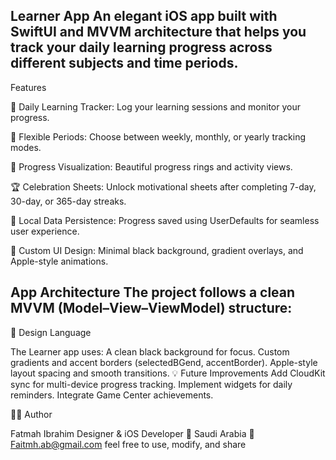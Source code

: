 Learner App
An elegant iOS app built with SwiftUI and MVVM architecture that helps you track your daily learning progress across different subjects and time periods.
-----

Features

🧠 Daily Learning Tracker: Log your learning sessions and monitor your progress.

📅 Flexible Periods: Choose between weekly, monthly, or yearly tracking modes.

🎯 Progress Visualization: Beautiful progress rings and activity views.

🏆 Celebration Sheets: Unlock motivational sheets after completing 7-day, 30-day, or 365-day streaks.

💾 Local Data Persistence: Progress saved using UserDefaults for seamless user experience.

🌈 Custom UI Design: Minimal black background, gradient overlays, and Apple-style animations.

App Architecture
The project follows a clean MVVM (Model–View–ViewModel) structure:
----

🎨 Design Language

The Learner app uses:
A clean black background for focus.
Custom gradients and accent borders (selectedBGend, accentBorder).
Apple-style layout spacing and smooth transitions.
💡 Future Improvements
Add CloudKit sync for multi-device progress tracking.
Implement widgets for daily reminders.
Integrate Game Center achievements.

👩‍💻 Author

Fatmah Ibrahim
Designer & iOS Developer
📍 Saudi Arabia
📧 Faitmh.ab@gmail.com
feel free to use, modify, and share
